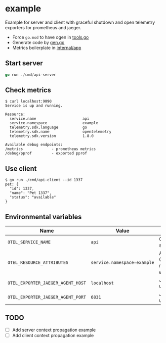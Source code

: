# example

Example for server and client with graceful shutdown and open telemetry exporters for
prometheus and jaeger.


* Force `go.mod` to have ogen in [tools.go](./tools.go) 
* Generate code by [gen.go](./gen.go)
* Metrics boilerplate in [internal/app](./internal/app)

## Start server
```go
go run ./cmd/api-server
```

## Check metrics
```console
$ curl localhost:9090
Service is up and running.

Resource:
  service.name                     api
  service.namespace                example
  telemetry.sdk.language           go
  telemetry.sdk.name               opentelemetry
  telemetry.sdk.version            1.8.0

Available debug endpoints:
/metrics             - prometheus metrics
/debug/pprof         - exported pprof
```

## Use client
```console
$ go run ./cmd/api-client --id 1337
pet: {
  "id": 1337,
  "name": "Pet 1337",
  "status": "available"
}
```

## Environmental variables

| Name                              | Value                       | Description                                  |
|-----------------------------------|-----------------------------|----------------------------------------------|
| `OTEL_SERVICE_NAME`               | `api`                       | OpenTelemetry service name                   |
| `OTEL_RESOURCE_ATTRIBUTES`        | `service.namespace=example` | Additional OpenTelemetry resource attributes |
| `OTEL_EXPORTER_JAEGER_AGENT_HOST` | `localhost`                 | Jaeger host to use                           |
| `OTEL_EXPORTER_JAEGER_AGENT_PORT` | `6831`                      | Jaeger port to use (UDP)                     |

## TODO

- [ ] Add server context propagation example
- [ ] Add client context propagation example